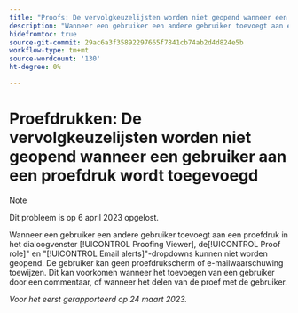```yaml
---
title: "Proofs: De vervolgkeuzelijsten worden niet geopend wanneer een gebruiker aan een proefdruk wordt toegevoegd."
description: "Wanneer een gebruiker een andere gebruiker toevoegt aan een proefdruk in de Proofing Viewer, kunnen de dropdowns van de rol Proef en van het E-mailalarm niet openen. De gebruiker kan geen proefdrukscherm of e-mailwaarschuwing toewijzen. Dit kan voorkomen wanneer het toevoegen van een gebruiker door een commentaar, of wanneer het delen van de proef met de gebruiker."
hidefromtoc: true
source-git-commit: 29ac6a3f35892297665f7841cb74ab2d4d824e5b
workflow-type: tm+mt
source-wordcount: '130'
ht-degree: 0%

---
```



# Proefdrukken: De vervolgkeuzelijsten worden niet geopend wanneer een gebruiker aan een proefdruk wordt toegevoegd

>[!NOTE]
>
>Dit probleem is op 6 april 2023 opgelost.

<!--This article is on WF and WFP TOCs-->

Wanneer een gebruiker een andere gebruiker toevoegt aan een proefdruk in het dialoogvenster [!UICONTROL Proofing Viewer], de[!UICONTROL Proof role]&quot; en &quot;[!UICONTROL Email alerts]&quot;-dropdowns kunnen niet worden geopend. De gebruiker kan geen proefdrukscherm of e-mailwaarschuwing toewijzen. Dit kan voorkomen wanneer het toevoegen van een gebruiker door een commentaar, of wanneer het delen van de proef met de gebruiker.

_Voor het eerst gerapporteerd op 24 maart 2023._

